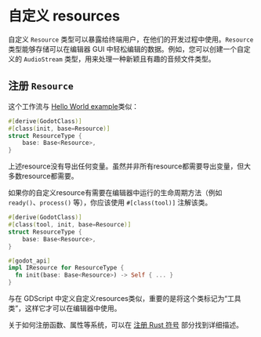 <!--
  ~ Copyright (c) godot-rust; Bromeon and contributors.
  ~ This Source Code Form is subject to the terms of the Mozilla Public
  ~ License, v. 2.0. If a copy of the MPL was not distributed with this
  ~ file, You can obtain one at https://mozilla.org/MPL/2.0/.
-->

# 自定义 resources

自定义 `Resource` 类型可以暴露给终端用户，在他们的开发过程中使用。`Resource` 类型能够存储可以在编辑器 GUI 中轻松编辑的数据。例如，您可以创建一个自定义的 `AudioStream` 类型，用来处理一种新颖且有趣的音频文件类型。


## 注册 `Resource`

这个工作流与  [Hello World example][hello]类似：

```rust
#[derive(GodotClass)]
#[class(init, base=Resource)]
struct ResourceType {
    base: Base<Resource>,
}
```

上述resource没有导出任何变量。虽然并非所有resource都需要导出变量，但大多数resource都需要。

如果你的自定义resource有需要在编辑器中运行的生命周期方法（例如 `ready()`、`process()` 等），你应该使用 `#[class(tool)]` 注解该类。

```rust
#[derive(GodotClass)]
#[class(tool, init, base=Resource)]
struct ResourceType {
    base: Base<Resource>,
}

#[godot_api]
impl IResource for ResourceType {
  fn init(base: Base<Resource>) -> Self { ... }
}
```

与在 GDScript 中定义自定义resources类似，重要的是将这个类标记为“工具类”，这样它才可以在编辑器中使用。

关于如何注册函数、属性等系统，可以在 [注册 Rust 符号][register] 部分找到详细描述。


[hello]: ../intro/hello-world.md
[register]: ../register/index.html
